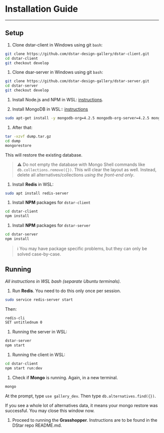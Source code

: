 # Installation Guide

***

## Setup

1. Clone dstar-client in Windows using git `bash`:

```bash  
git clone https://github.com/dstar-design-gallery/dstar-client.git  
cd dstar-client  
git checkout develop  
```

1. Clone dsar-server in Windows using git `bash`:

```bash
git clone https://github.com/dstar-design-gallery/dstar-server.git 
cd dstar-server
git checkout develop
```

1. Install Node.js and NPM in WSL: [instructions](https://www.rosehosting.com/blog/install-npm-on-ubuntu-16-04/).  

1. Install MongoDB in WSL:: [instructions](https://docs.mongodb.com/manual/tutorial/install-mongodb-on-ubuntu/)

```bash
sudo apt-get install -y mongodb-org=4.2.5 mongodb-org-server=4.2.5 mongodb-org-shell=4.2.5 mongodb-org-mongos=4.2.5 mongodb-org-tools=4.2.5
```

1. After that:

```bash
tar -xzvf dump.tar.gz  
cd dump  
mongorestore
```

This will restore the existing database.

> :warning: Do not empty the database with Mongo Shell commands like `db.collections.remove({})`. This will clear the layout as well. Instead, delete all alternatives/collections *using the front-end only*.

1. Install **Redis** in WSL:

```bash
sudo apt install redis-server
```

1. Install **NPM** packages for `dstar-client`

```bash
cd dstar-client
npm install
```

1. Install **NPM** packages for `dstar-server`

```bash
cd dstar-server
npm install
```

> :information_source: You may have package specific problems, but they can only be solved case-by-case.

## Running

*All instructions in WSL bash (separate Ubuntu terminals).*

1. Run **Redis**. You need to do this only once per session.

```bash
sudo service redis-server start
```

Then:

```bash
redis-cli
SET untitlednum 0
```

1. Running the server in WSL:  

```bash
dstar-server
npm start
```

1. Running the client in WSL:  

```bash
cd dstar-client  
npm start run:dev
```

1. Check if **Mongo** is running. Again, in a new terminal.

```bash
mongo
```

At the prompt, type `use gallery_dev`. Then type `db.alternatives.find({})`.

If you see a whole lot of alternatives data, it means your mongo restore was successful. You may close this window now.

1. Proceed to running the **Grasshopper**. Instructions are to be found in the DStar repo README.md.
